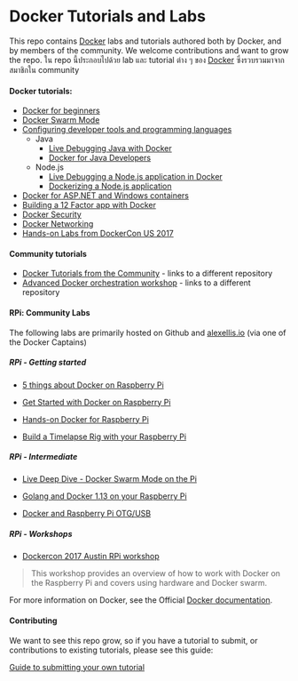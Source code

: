 # Docker Tutorials and Labs

This repo contains [Docker](https://docker.com) labs and tutorials authored both by Docker, and by members of the community. We welcome contributions and want to grow the repo.
ใน repo นี้ประกอบไปด้วย lab และ tutorial ต่าง ๆ ของ [Docker](https://docker.com) 
ซึ่งรวบรวมมาจากสมาชิกใน community 

#### Docker tutorials:
* [Docker for beginners](beginner/readme.md)
* [Docker Swarm Mode](swarm-mode/README.md)
* [Configuring developer tools and programming languages](developer-tools/README.md)
  * Java
    * [Live Debugging Java with Docker](developer-tools/java-debugging)
    * [Docker for Java Developers](developer-tools/java/)
  * Node.js
    * [Live Debugging a Node.js application in Docker](developer-tools/nodejs-debugging)
    * [Dockerizing a Node.js application](developer-tools/nodejs/porting/)
* [Docker for ASP.NET and Windows containers](windows/readme.md)
* [Building a 12 Factor app with Docker](12factor/README.md)
* [Docker Security](security/README.md)
* [Docker Networking](networking/)
* [Hands-on Labs from DockerCon US 2017](dockercon-us-2017/)


#### Community tutorials
* [Docker Tutorials from the Community](https://github.com/docker/community/tree/master/Docker-Meetup-Content) - links to a different repository
* [Advanced Docker orchestration workshop](https://github.com/docker/labs/tree/master/Docker-Orchestration) - links to a different repository

#### RPi: Community Labs

The following labs are primarily hosted on Github and [alexellis.io](http://alexellis.io) (via one of the Docker Captains)

##### RPi - Getting started

* [5 things about Docker on Raspberry Pi](http://blog.alexellis.io/5-things-docker-rpi/)

* [Get Started with Docker on Raspberry Pi](http://blog.alexellis.io/getting-started-with-docker-on-raspberry-pi/)

* [Hands-on Docker for Raspberry Pi](http://blog.alexellis.io/hands-on-docker-raspberrypi/)

* [Build a Timelapse Rig with your Raspberry Pi](http://blog.alexellis.io/raspberry-pi-timelapse/)

##### RPi - Intermediate

* [Live Deep Dive - Docker Swarm Mode on the Pi](http://blog.alexellis.io/live-deep-dive-pi-swarm/)

* [Golang and Docker 1.13 on your Raspberry Pi](http://blog.alexellis.io/golang-docker-rpi/)

* [Docker and Raspberry Pi OTG/USB](http://blog.alexellis.io/docker-engine-in-your-pocket/)

##### RPi - Workshops

* [Dockercon 2017 Austin RPi workshop](https://github.com/alexellis/docker-blinkt-workshop)

> This workshop provides an overview of how to work with Docker on the Raspberry Pi and covers using
hardware and Docker swarm.

For more information on Docker, see the Official [Docker documentation](https://docs.docker.com).

#### Contributing

We want to see this repo grow, so if you have a tutorial to submit, or contributions to existing tutorials, please see this guide:

[Guide to submitting your own tutorial](contribute.md)

